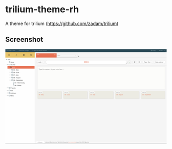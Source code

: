 # trilium-theme-rh
A theme for trilium (https://github.com/zadam/trilium)

## Screenshot
![screenshot](/trilium-theme-rh.png "Screenshot")
